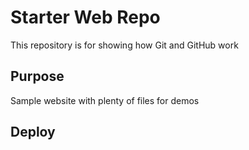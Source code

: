# Starter Web Repo

This repository is for showing how Git and GitHub work

## Purpose

Sample website with plenty of files for demos

## Deploy

